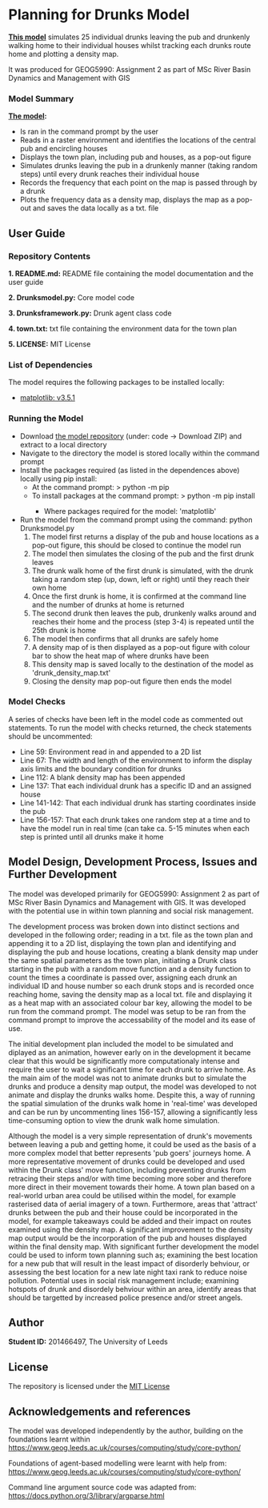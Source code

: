 # Planning for Drunks Model
**[This model](https://github.com/tburgess97/Planning-for-Drunks)** simulates 25 individual drunks leaving the pub and drunkenly walking home to their individual houses whilst tracking each drunks route home and plotting a density map.

It was produced for GEOG5990: Assignment 2 as part of MSc River Basin Dynamics and Management with GIS 

### Model Summary
**[The model](https://github.com/tburgess97/Planning-for-Drunks):**
- Is ran in the command prompt by the user
- Reads in a raster environment and identifies the locations of the central pub and encircling houses
- Displays the town plan, including pub and houses, as a pop-out figure
- Simulates drunks leaving the pub in a drunkenly manner (taking random steps) until every drunk reaches their individual house
- Records the frequency that each point on the map is passed through by a drunk 
- Plots the frequency data as a density map, displays the map as a pop-out and saves the data locally as a txt. file

## User Guide

### Repository Contents

**1. README.md:** README file containing the model documentation and the user guide

**2. Drunksmodel.py:** Core model code

**3. Drunksframework.py:** Drunk agent class code

**4. town.txt:** txt file containing the environment data for the town plan

**5. LICENSE:** MIT License

### List of Dependencies

The model requires the following packages to be installed locally:

- [matplotlib: v3.5.1](https://matplotlib.org/)


### Running the Model

- Download [the model repository](https://github.com/tburgess97/Planning-for-Drunks) (under: code -> Download ZIP) and extract to a local directory
- Navigate to the directory the model is stored locally within the command prompt 
- Install the packages required (as listed in the dependences above) locally using pip install:
  - At the command prompt: > python -m pip 
  - To install packages at the command prompt: > python -m pip install <package>
    - Where packages required for the model: 'matplotlib'
- Run the model from the command prompt using the command: python Drunksmodel.py 
  1. The model first returns a display of the pub and house locations as a pop-out figure, this should be closed to continue the model run
  2. The model then simulates the closing of the pub and the first drunk leaves
  3. The drunk walk home of the first drunk is simulated, with the drunk taking a random step (up, down, left or right) until they reach their own home 
  4. Once the first drunk is home, it is confirmed at the command line and the number of drunks at home is returned
  5. The second drunk then leaves the pub, drunkenly walks around and reaches their home and the process (step 3-4) is repeated until the 25th drunk is home
  6. The model then confirms that all drunks are safely home 
  7. A density map of is then displayed as a pop-out figure with colour bar to show the heat map of where drunks have been
  8. This density map is saved locally to the destination of the model as 'drunk_density_map.txt'
  9. Closing the density map pop-out figure then ends the model 
  

### Model Checks 

A series of checks have been left in the model code as commented out statements. To run the model with checks returned, the check statements should be uncommented:
- Line 59: Environment read in and appended to a 2D list 
- Line 67: The width and length of the environment to inform the display axis limits and the boundary condition for drunks 
- Line 112: A blank density map has been appended
- Line 137: That each individual drunk has a specific ID and an assigned house
- Line 141-142: That each individual drunk has starting coordinates inside the pub
- Line 156-157: That each drunk takes one random step at a time and to have the model run in real time (can take ca. 5-15 minutes when each step is printed until all drunks make it home


## Model Design, Development Process, Issues and Further Development 

  The model was developed primarily for GEOG5990: Assignment 2 as part of MSc River Basin Dynamics and Management with GIS. It was developed with the potential use in within town planning and social risk management. 

The development process was broken down into distinct sections and developed in the following order; reading in a txt. file as the town plan and appending it to a 2D list, displaying the town plan and identifying and displaying the pub and house locations, creating a blank density map under the same spatial parameters as the town plan, initiating a Drunk class starting in the pub with a random move function and a density function to count the times a coordinate is passed over, assigning each drunk an individual ID and house number so each drunk stops and is recorded once reaching home, saving the density map as a local txt. file and displaying it as a heat map with an associated colour bar key, allowing the model to be run from the command prompt. The model was setup to be ran from the command prompt to improve the accessability of the model and its ease of use. 
  
The initial development plan included the model to be simulated and diplayed as an animation, however early on in the development it became clear that this would be significantly more computationaly intense and require the user to wait a significant time for each drunk to arrive home. As the main aim of the model was not to animate drunks but to simulate the drunks and produce a density map output, the model was developed to not animate and display the drunks walks home. Despite this, a way of running the spatial simulation of the drunks walk home in 'real-time' was developed and can be run by uncommenting lines 156-157, allowing a significantly less time-consuming option to view the drunk walk home simulation.
  
Although the model is a very simple representation of drunk's movements between leaving a pub and getting home, it could be used as the basis of a more complex model that better represents 'pub goers' journeys home. A more representative movement of drunks could be developed and used within the Drunk class' move function, including preventing drunks from retracing their steps and/or with time becoming more sober and therefore more direct in their movement towards their home. A town plan based on a real-world urban area could be utilised within the model, for example rasterised data of aerial imagery of a town. Furthermore, areas that 'attract' drunks between the pub and their house could be incorporated in the model, for example takeaways could be added and their impact on routes examined using the density map. A significant improvement to the density map output would be the incorporation of the pub and houses displayed within the final density map. With significant further development the model could be used to inform town planning such as; examining the best location for a new pub that will result in the least impact of disorderly behviour, or assessing the best location for a new late night taxi rank to reduce noise pollution. Potential uses in social risk management include; examining hotspots of drunk and disordely behviour within an area, identify areas that should be targetted by increased police presence and/or street angels.
  

## Author
**Student ID:** 201466497, The University of Leeds

## License 
The repository is licensed under the [MIT License](https://github.com/tburgess97/ABM/blob/main/LICENSE)

## Acknowledgements and references
The model was developed independently by the author, building on the foundations learnt within https://www.geog.leeds.ac.uk/courses/computing/study/core-python/

Foundations of agent-based modelling were learnt with help from:
https://www.geog.leeds.ac.uk/courses/computing/study/core-python/
  
Command line argument source code was adapted from:
https://docs.python.org/3/library/argparse.html
